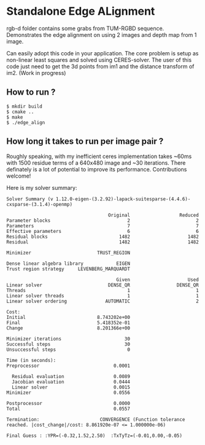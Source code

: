 # Standalone Edge ALignment

rgb-d folder contains some grabs from TUM-RGBD sequence. Demonstrates the edge alignment
on using 2 images and depth map from 1 image.

Can easily adopt this code in your application. The core problem is setup
as non-linear least squares and solved using CERES-solver. The user of this code
just need to get the 3d points from im1 and the distance transform of im2.
(Work in progress)

## How to run ?
```
$ mkdir build
$ cmake ..
$ make
$ ./edge_align
```


## How long it takes to run per image pair ?
Roughly speaking, with my inefficient ceres implementation takes
~60ms with 1500 residue terms of a 640x480 image and ~30 iterations.
There definately is a lot of potential
to improve its performance. Contributions welcome!

Here is my solver summary:
```
Solver Summary (v 1.12.0-eigen-(3.2.92)-lapack-suitesparse-(4.4.6)-cxsparse-(3.1.4)-openmp)

                                     Original                  Reduced
Parameter blocks                            2                        2
Parameters                                  7                        7
Effective parameters                        6                        6
Residual blocks                          1482                     1482
Residual                                 1482                     1482

Minimizer                        TRUST_REGION

Dense linear algebra library            EIGEN
Trust region strategy     LEVENBERG_MARQUARDT

                                        Given                     Used
Linear solver                        DENSE_QR                 DENSE_QR
Threads                                     1                        1
Linear solver threads                       1                        1
Linear solver ordering              AUTOMATIC                        2

Cost:
Initial                          8.743202e+00
Final                            5.418352e-01
Change                           8.201366e+00

Minimizer iterations                       30
Successful steps                           30
Unsuccessful steps                          0

Time (in seconds):
Preprocessor                           0.0001

  Residual evaluation                  0.0089
  Jacobian evaluation                  0.0444
  Linear solver                        0.0015
Minimizer                              0.0556

Postprocessor                          0.0000
Total                                  0.0557

Termination:                      CONVERGENCE (Function tolerance reached. |cost_change|/cost: 8.861920e-07 <= 1.000000e-06)

Final Guess : :YPR=(-0.32,1.52,2.50)  :TxTyTz=(-0.01,0.00,-0.05)
```

